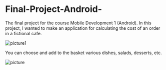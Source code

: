 # Final-Project-Android-
The final project for the course Mobile Development 1 (Android). In this project, I wanted to make an application for calculating the cost of an order in a fictional cafe.

![picture1](https://user-images.githubusercontent.com/82952061/145724165-69b2c978-ee44-4b8f-8c3c-0c9ef575199c.png)

You can choose and add to the basket various dishes, salads, desserts, etc.

![picture](https://user-images.githubusercontent.com/82952061/145724171-766200ea-ee2d-46ca-92e5-3b727c12c41d.png)
